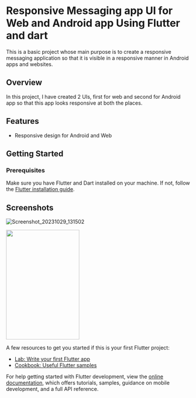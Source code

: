 # Responsive Messaging app UI for Web and Android app Using Flutter and dart

This is a basic project whose main purpose is to create a responsive messaging application so that it is visible in a responsive manner in Android apps and websites.

## Overview

In this project, I have created 2 UIs, first for web and second for Android app so that this app looks responsive at both the places.

## Features

- Responsive design for Android and Web

## Getting Started

### Prerequisites

Make sure you have Flutter and Dart installed on your machine. If not, follow the [Flutter installation guide](https://flutter.dev/docs/get-started/install).

## Screenshots

![Screenshot_20231029_131502](https://github.com/123Brijesh44aa/Flutter-Responsive-UI/assets/83857442/77dbe0b4-57d6-49f7-9b41-bf12685347bd|width=100)

<img src="https://github.com/123Brijesh44aa/Flutter-Responsive-UI/assets/83857442/77dbe0b4-57d6-49f7-9b41-bf12685347bd" width="200" height="300">

A few resources to get you started if this is your first Flutter project:

- [Lab: Write your first Flutter app](https://docs.flutter.dev/get-started/codelab)
- [Cookbook: Useful Flutter samples](https://docs.flutter.dev/cookbook)

For help getting started with Flutter development, view the
[online documentation](https://docs.flutter.dev/), which offers tutorials,
samples, guidance on mobile development, and a full API reference.
